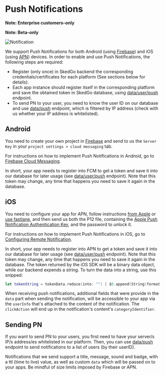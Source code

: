 # Push Notifications

**Note: Enterprise customers-only**

**Note: Beta-only**

![Notification](/img/tripgo-api-notification@2x-100.jpg)

We support Push Notifications for both Android (using [Firebase](https://firebase.google.com/docs/notifications/?hl=es)) and iOS (using [APN](https://developer.apple.com/notifications/)) devices. In order to enable and use Push Notifications, the following steps are required:

- Register (only once) in SkedGo backend the corresponding credentials/certificates for each platform (See sections below for details).
- Each app instance should register itself in the corresponding platform and save the obtained token in SkedGo database, using [data/user/push](/specs/push/#tag/User) endpoint.
- To send PN to your user, you need to know the user ID on our database and use [data/push](/specs/push/#tag/Push) endpoint, which is filtered by IP address (check with us whether your IP address is whitelisted). 


## Android

You need to create your own project in [Firebase](https://console.firebase.google.com) and send to us the `Server Key` in your `project settings > cloud messaging` tab.

For instructions on how to implement Push Notifications in Android, go to [Firebase Cloud Messaging](https://firebase.google.com/docs/cloud-messaging).

In short, your app needs to register into FCM to get a token and save it into our database for later usage (see [data/user/push](/swagger/?url=https://raw.githubusercontent.com/skedgo/tripgo-api/gh-pages/specs/pn.swagger.yaml) endpoint). Note that this token may change, any time that happens you need to save it again in the database.


## iOS

You need to configure your app for APN, follow instructions [from Apple](http://help.apple.com/xcode/mac/current/#/dev11b059073) or [use fastlane](https://docs.fastlane.tools/actions/pem/), and then send us both the P12 file, containing the [Apple Push Notification Authentication Key](http://help.apple.com/xcode/mac/current/#/dev11b059073?sub=dev1eb5dfe65), and the password to unlock it.

For instructions on how to implement Push Notifications in iOS, go to [Configuring Remote Notification](https://developer.apple.com/library/content/documentation/NetworkingInternet/Conceptual/RemoteNotificationsPG/HandlingRemoteNotifications.html#//apple_ref/doc/uid/TP40008194-CH6-SW4).

In short, your app needs to register into APN to get a token and save it into our database for later usage (see [data/user/push](/specs/push/#tag/User) endpoint). Note that this token may change, any time that happens you need to save it again in the database. The token returned by the iOS SDK will be a binary data object, while our backend expends a string. To turn the data into a string, use this snipped:

```swift
let tokenString = tokenData.reduce(into: "") { $0.append(String(format: "%02X", $1)) }
```

When receiving push notifications, additional fields that were provide in the `data` part when sending the notification, will be accessible to your app via the `userInfo` that's attached to the content of the notification. The `clickAction` will end up in the notification's content's `categoryIdentifier`.


## Sending PN

If you want to send PN to your users, you first need to have your server/s IP/s address/es whitelisted in our platform. Then, you can use [data/push](/specs/push/#tag/Push) endpoint to send notifications to a list of users (by their userID).

Notifications that we send support a title, message, sound and badge, with a ttl (time to live) value, as well as custom `data` which will be passed on to your apps. Be mindful of size limits imposed by Firebase or APN.